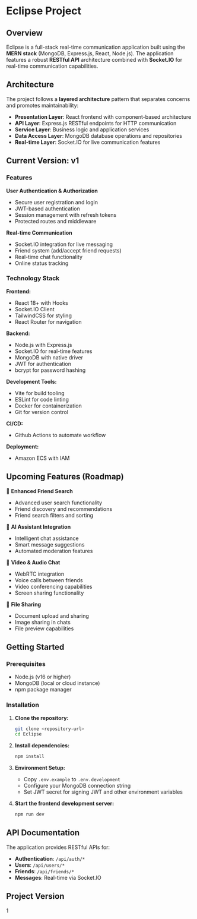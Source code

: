 # Eclipse Project

## Overview

Eclipse is a full-stack real-time communication application built using the **MERN stack** (MongoDB, Express.js, React, Node.js). The application features a robust **RESTful API** architecture combined with **Socket.IO** for real-time communication capabilities.

## Architecture

The project follows a **layered architecture** pattern that separates concerns and promotes maintainability:

- **Presentation Layer**: React frontend with component-based architecture
- **API Layer**: Express.js RESTful endpoints for HTTP communication
- **Service Layer**: Business logic and application services
- **Data Access Layer**: MongoDB database operations and repositories
- **Real-time Layer**: Socket.IO for live communication features

## Current Version: v1

### Features

**User Authentication & Authorization**

- Secure user registration and login
- JWT-based authentication
- Session management with refresh tokens
- Protected routes and middleware

**Real-time Communication**

- Socket.IO integration for live messaging
- Friend system (add/accept friend requests)
- Real-time chat functionality
- Online status tracking

### Technology Stack

**Frontend:**

- React 18+ with Hooks
- Socket.IO Client
- TailwindCSS for styling
- React Router for navigation

**Backend:**

- Node.js with Express.js
- Socket.IO for real-time features
- MongoDB with native driver
- JWT for authentication
- bcrypt for password hashing

**Development Tools:**

- Vite for build tooling
- ESLint for code linting
- Docker for containerization
- Git for version control

**CI/CD:**

- Github Actions to automate workflow

**Deployment:**

- Amazon ECS with IAM

## Upcoming Features (Roadmap)

🚧 **Enhanced Friend Search**

- Advanced user search functionality
- Friend discovery and recommendations
- Friend search filters and sorting

🚧 **AI Assistant Integration**

- Intelligent chat assistance
- Smart message suggestions
- Automated moderation features

🚧 **Video & Audio Chat**

- WebRTC integration
- Voice calls between friends
- Video conferencing capabilities
- Screen sharing functionality

🚧 **File Sharing**

- Document upload and sharing
- Image sharing in chats
- File preview capabilities

## Getting Started

### Prerequisites

- Node.js (v16 or higher)
- MongoDB (local or cloud instance)
- npm package manager

### Installation

1. **Clone the repository:**

   ```bash
   git clone <repository-url>
   cd Eclipse
   ```

2. **Install dependencies:**

   ```bash
   npm install
   ```

3. **Environment Setup:**
   - Copy `.env.example` to `.env.development`
   - Configure your MongoDB connection string
   - Set JWT secret for signing JWT and other environment variables

4. **Start the frontend development server:**
   ```bash
   npm run dev
   ```

## API Documentation

The application provides RESTful APIs for:

- **Authentication**: `/api/auth/*`
- **Users**: `/api/users/*`
- **Friends**: `/api/friends/*`
- **Messages**: Real-time via Socket.IO

## Project Version

1

